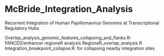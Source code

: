 # McBride_Integration_Analysis
Recurrent Integration of Human Papillomavirus Genomes at Transcriptional Regulatory Hubs

Overlap_analysis_genomic_features_collapsing_and_flanks.R: FANCD2/enhancer regioneR analysis 
RegioneR_overlap_analysis.R 
Integration_breakpoint_collapse.R: for collapsing nearby integration sites 
